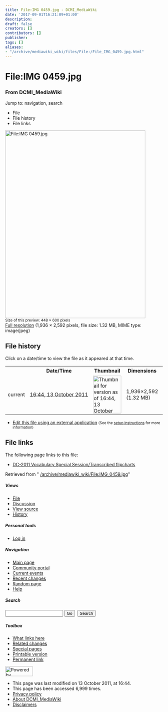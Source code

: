 ```yaml
---
title: File:IMG 0459.jpg - DCMI_MediaWiki
date: '2017-09-01T16:21:09+01:00'
description: 
draft: false
creators: []
contributors: []
publisher: 
tags: []
aliases:
- "/archive/mediawiki_wiki/files/File:/File_IMG_0459.jpg.html"
---
```


<a id="top"></a>
# File:IMG 0459.jpg

### From DCMI\_MediaWiki

Jump to: navigation, search
<!-- start content -->
- File
- File history
- File links

 [<img alt="File:IMG 0459.jpg" src="/images/5/5f/IMG_0459.jpg" width="448" height="600">](/archive/mediawiki_wiki/files/IMG_0459.jpg)  
<small>Size of this preview: 448 × 600 pixels</small>  
 [Full resolution](/images/5/5f/IMG_0459.jpg)‎ (1,936 × 2,592 pixels, file size: 1.32 MB, MIME type: image/jpeg)
<!-- 
NewPP limit report
Preprocessor node count: 0/1000000
Post-expand include size: 0/2097152 bytes
Template argument size: 0/2097152 bytes
Expensive parser function count: 0/100
-->
## File history

Click on a date/time to view the file as it appeared at that time.

<table class="wikitable filehistory">
  <tr>
    <td></td>
    <th>Date/Time</th>
    <th>Thumbnail</th>
    <th>Dimensions</th>
    <th>User</th>
    <th>Comment</th>
  </tr>
  <tr>
    <td>current</td>
    <td class="filehistory-selected" style="white-space: nowrap;"><a href="/archive/mediawiki_wiki/files/IMG_0459.jpg">16:44, 13 October 2011</a></td>
    <td><a href="/images/5/5f/IMG_0459.jpg"><img alt="Thumbnail for version as of 16:44, 13 October 2011" src="/images/5/5f/IMG_0459.jpg" width="90" height="120"></a></td>
    <td>1,936×2,592 <span style="white-space: nowrap;">(1.32 MB)</span>
    </td>
    <td>
      <a href="/index.php/User:TomBaker" title="User:TomBaker" class="mw-userlink">TomBaker</a> <span style="white-space: nowrap;"> <span class="mw-usertoollinks">(<a href="/index.php?title=User_talk:TomBaker&amp;action=edit&amp;redlink=1" class="new" title="User talk:TomBaker (page does not exist)">Talk</a> | <a href="/index.php/Special:Contributions/TomBaker" title="Special:Contributions/TomBaker">contribs</a>)</span></span>
    </td>
    <td></td>
  </tr>
</table>

  

- [Edit this file using an external application](/index.php?title=File:IMG_0459.jpg&action=edit&externaledit=true&mode=file "File:IMG 0459.jpg") <small>(See the <a href="http://www.mediawiki.org/wiki/Manual:External_editors" class="external text" rel="nofollow">setup instructions</a> for more information)</small>

## File links

The following page links to this file:

- [DC-2011 Vocabulary Special Session/Transcribed flipcharts](/index.php/DC-2011_Vocabulary_Special_Session/Transcribed_flipcharts "DC-2011 Vocabulary Special Session/Transcribed flipcharts")

Retrieved from " [/archive/mediawiki_wiki/File:IMG\_0459.jpg](/archive/mediawiki_wiki/files/File:/File:IMG_0459.jpg.html)"

<!-- end content -->

##### Views

- [File](/archive/mediawiki_wiki/files/File:/File:IMG_0459.jpg.html "View the file page [c]")
- [Discussion](/index.php?title=File_talk:IMG_0459.jpg&action=edit&redlink=1 "Discussion about the content page [t]")
- [View source](/index.php?title=File:IMG_0459.jpg&action=edit "This page is protected.
You can view its source [e]")
- [History](/index.php?title=File:IMG_0459.jpg&action=history "Past revisions of this page [h]")

##### Personal tools

- [Log in](/index.php?title=Special:UserLogin&returnto=File:IMG_0459.jpg "You are encouraged to log in; however, it is not mandatory [o]")

<script type="text/javascript"> if (window.isMSIE55) fixalpha(); </script>

##### Navigation

- [Main page](/index.php/Main_Page "Visit the main page [z]")
- [Community portal](/index.php/DCMI_MediaWiki:Community_portal "About the project, what you can do, where to find things")
- [Current events](/index.php/DCMI_MediaWiki:Current_events "Find background information on current events")
- [Recent changes](/index.php/Special:RecentChanges "The list of recent changes in the wiki [r]")
- [Random page](/index.php/Special:Random "Load a random page [x]")
- [Help](/index.php/Help:Contents "The place to find out")

##### <label for="searchInput">Search</label>

<form action="/index.php" id="searchform">
				<input type="hidden" name="title" value="Special:Search">
				<input id="searchInput" title="Search DCMI_MediaWiki" accesskey="f" type="search" name="search">
				<input type="submit" name="go" class="searchButton" id="searchGoButton" value="Go" title="Go to a page with this exact name if exists"> 
				<input type="submit" name="fulltext" class="searchButton" id="mw-searchButton" value="Search" title="Search the pages for this text">
			</form>

##### Toolbox

- [What links here](/index.php/Special:WhatLinksHere/File:IMG_0459.jpg "List of all wiki pages that link here [j]")
- [Related changes](/index.php/Special:RecentChangesLinked/File:IMG_0459.jpg "Recent changes in pages linked from this page [k]")
- [Special pages](/index.php/Special:SpecialPages "List of all special pages [q]")
- [Printable version](/index.php?title=File:IMG_0459.jpg&printable=yes "Printable version of this page [p]")
- [Permanent link](/index.php?title=File:IMG_0459.jpg&oldid=1282 "Permanent link to this revision of the page")

<!-- end of the left (by default at least) column -->

 [<img src="/skins/common/images/poweredby_mediawiki_88x31.png" height="31" width="88" alt="Powered by MediaWiki">](http://www.mediawiki.org/)

- This page was last modified on 13 October 2011, at 16:44.
- This page has been accessed 6,999 times.
- [Privacy policy](/index.php/DCMI_MediaWiki:Privacy_policy "DCMI MediaWiki:Privacy policy")
- [About DCMI\_MediaWiki](/index.php/DCMI_MediaWiki:About "DCMI MediaWiki:About")
- [Disclaimers](/index.php/DCMI_MediaWiki:General_disclaimer "DCMI MediaWiki:General disclaimer")

<script>if (window.runOnloadHook) runOnloadHook();</script><!-- Served in 0.452 secs. -->
